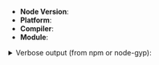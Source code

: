 <!--
Thank you for reporting an issue. The more information you can give us, the
better the chance we can fix your problem.

This issue tracker is for issues with node-gyp,
if you have an issue installing a specific module, please file an issue on
that module's issue tracker (`npm issues modulename`).
-->

* **Node Version**: <!-- `node -v` and `npm -v` -->
* **Platform**: <!-- `uname -a` (UNIX), or `systeminfo | findstr /B /C:"OS Name" /C:"OS Version" /C:"System Type"` (Windows) -->
* **Compiler**: <!-- `cc -v` (UNIX) or `msbuild /version & cl` (Windows) -->
* **Module**: <!-- what you tried to build/install -->

<details><summary>Verbose output (from npm or node-gyp):</summary>

<<<<<<< HEAD
```
Paste your log here, between the backticks. It can be:
  - npm --verbose output,
  - or contents of npm-debug.log,
  - or output of node-gyp rebuild --verbose.
=======
<!-- Paste your log between the backticks. Contents of npm-debug.log or verbose build output -->

```

>>>>>>> jaeyoung
```

</details>

<!-- Any further details -->

